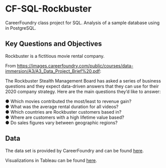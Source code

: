 # CF-SQL-Rockbuster
CareerFoundry class project for SQL.  Analysis of a sample database using in PostgreSQL.

## Key Questions and Objectives

Rockbuster is a fictitious movie rental company.

From https://images.careerfoundry.com/public/courses/data-immersion/A3/A3_Data_Project_Brief%20.pdf:

The Rockbuster Stealth Management Board has asked a series of business questions and they expect data-driven answers that they can use for their 2020 company strategy. Here are the main questions they’d like to answer:

● Which movies contributed the most/least to revenue gain?<br>
● What was the average rental duration for all videos?<br>
● Which countries are Rockbuster customers based in?<br>
● Where are customers with a high lifetime value based?<br>
● Do sales figures vary between geographic regions?<br>

## Data

The data set is provided by CareerFoundry and can be found <A HREF=https://drive.google.com/file/d/1hVzBWz5ORRbI37HA8p5tAiuZyMOe66yI/view>here</A>.

Visualizations in Tableau can be found [here](https://public.tableau.com/app/profile/em3165/viz/Task3_10SQLResultsforRockbusterStoryboard/Story1?publish=yes).
